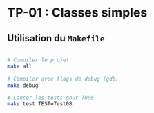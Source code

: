 # TP-01 : Classes simples
## Utilisation du `Makefile`

```bash

# Compiler le projet
make all

# Compiler avec flags de debug (gdb)
make debug

# Lancer les tests pour TU08
make test TEST=Test08

```
